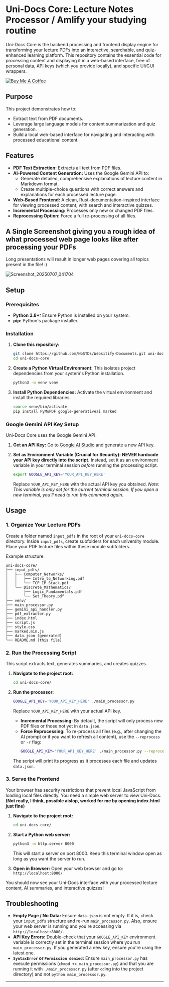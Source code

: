 # Uni-Docs Core: Lecture Notes Processor / Amlify your studying routine

Uni-Docs Core is the backend processing and frontend display engine for transforming your lecture PDFs into an interactive, searchable, and quiz-enhanced learning platform. This repository contains the essential code for processing content and displaying it in a web-based interface, free of personal data, API keys (which you provide locally), and specific UI/GUI wrappers.

[![Buy Me A Coffee](https://img.buymeacoffee.com/button-api/?text=Buy%20me%20a%20coffee&slug=stoff&button_colour=FFDD00&font_colour=000000&font_family=Cookie&outline_colour=000000&coffee_colour=ffffff)](https://coff.ee/stoff)

## Purpose

This project demonstrates how to:
*   Extract text from PDF documents.
*   Leverage large language models for content summarization and quiz generation.
*   Build a local web-based interface for navigating and interacting with processed educational content.

## Features

*   **PDF Text Extraction:** Extracts all text from PDF files.
*   **AI-Powered Content Generation:** Uses the Google Gemini API to:
    *   Generate detailed, comprehensive explanations of lecture content in Markdown format.
    *   Create multiple-choice questions with correct answers and explanations for each processed lecture page.
*   **Web-Based Frontend:** A clean, Rust-documentation-inspired interface for viewing processed content, with search and interactive quizzes.
*   **Incremental Processing:** Processes only new or changed PDF files.
*   **Reprocessing Option:** Force a full re-processing of all files.

## A Single Screenshot giving you a rough idea of what processed web page looks like after processing your PDFs

Long presentations will result in longer web pages covering all topics present in the file! :)

![Screenshot_20250707_041704](https://github.com/user-attachments/assets/97c232e8-8349-44b0-ad82-c43c30d21f45)

## Setup

### Prerequisites

*   **Python 3.8+:** Ensure Python is installed on your system.
*   **pip:** Python's package installer.

### Installation

1.  **Clone this repository:**
    ```bash
    git clone https://github.com/NoSTDs/Websitify-Documents.git uni-docs-core
    cd uni-docs-core
    ```

2.  **Create a Python Virtual Environment:**
    This isolates project dependencies from your system's Python installation.
    ```bash
    python3 -m venv venv
    ```

3.  **Install Python Dependencies:**
    Activate the virtual environment and install the required libraries.
    ```bash
    source venv/bin/activate
    pip install PyMuPDF google-generativeai marked
    ```

### Google Gemini API Key Setup

Uni-Docs Core uses the Google Gemini API.

1.  **Get an API Key:**
    Go to [Google AI Studio](https://aistudio.google.com/app/apikey) and generate a new API key.

2.  **Set as Environment Variable (Crucial for Security):**
    **NEVER hardcode your API key directly into the script.** Instead, set it as an environment variable in your terminal session *before* running the processing script.
    ```bash
    export GOOGLE_API_KEY='YOUR_API_KEY_HERE'
    ```
    Replace `YOUR_API_KEY_HERE` with the actual API key you obtained.
    *Note: This variable is only set for the current terminal session. If you open a new terminal, you'll need to run this command again.*

## Usage

### 1. Organize Your Lecture PDFs

Create a folder named `input_pdfs` in the root of your `uni-docs-core` directory. Inside `input_pdfs`, create subfolders for each university module. Place your PDF lecture files within these module subfolders.

Example structure:

```
uni-docs-core/
├── input_pdfs/
│   ├── Computer_Networks/
│   │   ├── Intro_to_Networking.pdf
│   │   └── TCP_IP_Stack.pdf
│   └── Discrete_Mathematics/
│       ├── Logic_Fundamentals.pdf
│       └── Set_Theory.pdf
├── venv/
├── main_processor.py
├── gemini_api_handler.py
├── pdf_extractor.py
├── index.html
├── script.js
├── style.css
├── marked.min.js
├── data.json (generated)
└── README.md (this file)
```

### 2. Run the Processing Script

This script extracts text, generates summaries, and creates quizzes.

1.  **Navigate to the project root:**
    ```bash
    cd uni-docs-core/
    ```

2.  **Run the processor:**
    ```bash
    GOOGLE_API_KEY='YOUR_API_KEY_HERE' ./main_processor.py
    ```
    Replace `YOUR_API_KEY_HERE` with your actual API key.

    *   **Incremental Processing:** By default, the script will only process new PDF files or those not yet in `data.json`.
    *   **Force Reprocessing:** To re-process all files (e.g., after changing the AI prompt or if you want to refresh all content), use the `--reprocess` or `-r` flag:
        ```bash
        GOOGLE_API_KEY='YOUR_API_KEY_HERE' ./main_processor.py --reprocess
        ```

    The script will print its progress as it processes each file and updates `data.json`.

### 3. Serve the Frontend

Your browser has security restrictions that prevent local JavaScript from loading local files directly. You need a simple web server to view Uni-Docs. **(Not really, I think, possible aislop, worked for me by opening index.html just fine)**

1.  **Navigate to the project root:**
    ```bash
    cd uni-docs-core/
    ```

2.  **Start a Python web server:**
    ```bash
    python3 -m http.server 8000
    ```
    This will start a server on port 8000. Keep this terminal window open as long as you want the server to run.

3.  **Open in Browser:**
    Open your web browser and go to:
    `http://localhost:8000/`

You should now see your Uni-Docs interface with your processed lecture content, AI summaries, and interactive quizzes!

## Troubleshooting

*   **Empty Page / No Data:** Ensure `data.json` is not empty. If it is, check your `input_pdfs` structure and re-run `main_processor.py`. Also, ensure your web server is running and you're accessing via `http://localhost:8000/`.
*   **API Key Errors:** Double-check that your `GOOGLE_API_KEY` environment variable is correctly set in the terminal session where you run `main_processor.py`. If you generated a new key, ensure you're using the latest one.
*   **`SyntaxError` or `Permission denied`:** Ensure `main_processor.py` has execute permissions (`chmod +x main_processor.py`) and that you are running it with `./main_processor.py` (after `cd`ing into the project directory) and not `python main_processor.py`.

---

